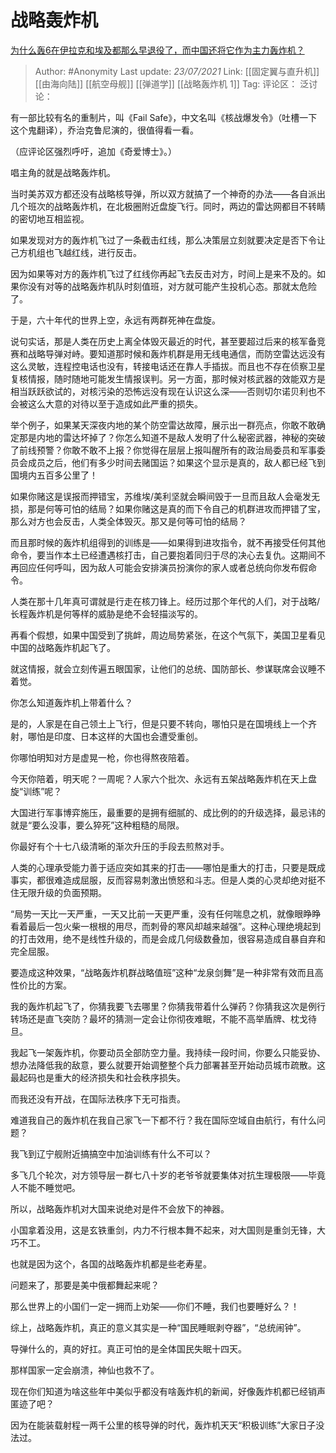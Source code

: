 # 战略轰炸机
[为什么轰6在伊拉克和埃及都那么早退役了，而中国还将它作为主力轰炸机？](https://www.zhihu.com/question/341373537/answer/855221005)

> Author: #Anonymity
> Last update: *23/07/2021*
> Link: [[固定翼与直升机]] [[由海向陆]] [[航空母舰]] [[弹道学]] [[战略轰炸机 1]]
> Tag:
> 评论区：
> 泛讨论：

有一部比较有名的重制片，叫《Fail Safe》，中文名叫《核战爆发令》（吐槽一下这个鬼翻译），乔治克鲁尼演的，很值得看一看。

（应评论区强烈呼吁，追加《奇爱博士》。）

唱主角的就是战略轰炸机。

当时美苏双方都还没有战略核导弹，所以双方就搞了一个神奇的办法——各自派出几个班次的战略轰炸机，在北极圈附近盘旋飞行。同时，两边的雷达网都目不转睛的密切地互相监视。

如果发现对方的轰炸机飞过了一条截击红线，那么决策层立刻就要决定是否下令让己方机组也飞越红线，进行反击。

因为如果等对方的轰炸机飞过了红线你再起飞去反击对方，时间上是来不及的。如果你没有对等的战略轰炸机队时刻值班，对方就可能产生投机心态。那就太危险了。

于是，六十年代的世界上空，永远有两群死神在盘旋。

说句实话，那是人类在历史上离全体毁灭最近的时代，甚至要超过后来的核军备竞赛和战略导弹对峙。要知道那时候和轰炸机群是用无线电通信，而防空雷达远没有这么灵敏，连程控电话也没有，转接电话还在靠人手插拔。而且也不存在侦察卫星复核情报，随时随地可能发生情报误判。另一方面，那时候对核武器的效能双方是相当跃跃欲试的，对核污染的恐怖远没有现在认识这么深——否则切尔诺贝利也不会被这么大意的对待以至于造成如此严重的损失。

举个例子，如果某天深夜内地的某个防空雷达故障，展示出一群亮点，你敢不敢确定那是内地的雷达坏掉了？你怎么知道不是敌人发明了什么秘密武器，神秘的突破了前线预警？你敢不敢不上报？你觉得在层层上报叫醒所有的政治局委员和军事委员会成员之后，他们有多少时间去赌国运？如果这个显示是真的，敌人都已经飞到国境内五百多公里了！

如果你赌这是误报而押错宝，苏维埃/美利坚就会瞬间毁于一旦而且敌人会毫发无损，那是何等可怕的结局？如果你赌这是真的而下令自己的机群进攻而押错了宝，那么对方也会反击，人类全体毁灭。那又是何等可怕的结局？

而且那时候的轰炸机组得到的训练是——如果得到进攻指令，就不再接受任何其他命令，要当作本土已经遭遇核打击，自己要抱着同归于尽的决心去复仇。这期间不再回应任何呼叫，因为敌人可能会安排演员扮演你的家人或者总统向你发布假命令。

人类在那十几年真可谓就是行走在核刀锋上。经历过那个年代的人们，对于战略/长程轰炸机是何等样的威胁是绝不会轻描淡写的。

再看个假想，如果中国受到了挑衅，周边局势紧张，在这个气氛下，美国卫星看见中国的战略轰炸机起飞了。

就这情报，就会立刻传遍五眼国家，让他们的总统、国防部长、参谋联席会议睡不着觉。

你怎么知道轰炸机上带着什么？

是的，人家是在自己领土上飞行，但是只要不转向，哪怕只是在国境线上一个齐射，哪怕是印度、日本这样的大国也会遭受重创。

你哪怕明知对方是虚晃一枪，你也得熬夜陪着。

今天你陪着，明天呢？一周呢？人家六个批次、永远有五架战略轰炸机在天上盘旋“训练”呢？

大国进行军事博弈施压，最重要的是拥有细腻的、成比例的的升级选择，最忌讳的就是“要么没事，要么猝死”这种粗糙的局限。

你最好有个十七八级清晰的渐次升压的手段去煎熬对手。

人类的心理承受能力善于适应突如其来的打击——哪怕是重大的打击，只要是既成事实，都很难造成屈服，反而容易刺激出愤怒和斗志。但是人类的心灵却绝对挺不住无限升级的负面预期。

“局势一天比一天严重，一天又比前一天更严重，没有任何喘息之机，就像眼睁睁看着最后一包火柴一根根的用尽，而刺骨的寒风却越来越强”。这种心理绝境起到的打击效用，绝不是线性升级的，而是会成几何级数叠加，很容易造成自暴自弃和完全屈服。

要造成这种效果，“战略轰炸机群战略值班”这种“龙泉剑舞”是一种非常有效而且高性价比的方案。

我的轰炸机起飞了，你猜我要飞去哪里？你猜我带着什么弹药？你猜我这次是例行转场还是直飞突防？最坏的猜测一定会让你彻夜难眠，不能不高举盾牌、枕戈待旦。

我起飞一架轰炸机，你要动员全部防空力量。我持续一段时间，你要么只能妥协、想办法降低我的敌意，要么就要开始调整整个兵力部署甚至开始动员城市疏散。这最起码也是重大的经济损失和社会秩序损失。

而我还没有开战，在国际法秩序下无可指责。

难道我自己的轰炸机在我自己家飞一下都不行？我在国际空域自由航行，有什么问题？

我飞到辽宁舰附近搞搞空中加油训练有什么不可以？

多飞几个轮次，对方领导层一群七八十岁的老爷爷就要集体对抗生理极限——毕竟人不能不睡觉吧。

所以，战略轰炸机对大国来说绝对是件不会放下的神器。

小国拿着没用，这是玄铁重剑，内力不行根本舞不起来，对大国则是重剑无锋，大巧不工。

也就是因为这个，各国的战略轰炸机都是些老寿星。

问题来了，那要是美中俄都舞起来呢？

那么世界上的小国们一定一拥而上劝架——你们不睡，我们也要睡好么？！

综上，战略轰炸机，真正的意义其实是一种“国民睡眠剥夺器”，“总统闹钟”。

导弹什么的，真的好扛。真正可怕的是全体国民失眠十四天。

那样国家一定会崩溃，神仙也救不了。

现在你们知道为啥这些年中美似乎都没有啥轰炸机的新闻，好像轰炸机都已经销声匿迹了吧？

因为在能装载射程一两千公里的核导弹的时代，轰炸机天天“积极训练”大家日子没法过。
